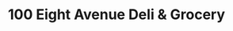 ---
title: "100 Eight Avenue Deli & Grocery"
url: /new-york/100-eight-avenue-deli-und-grocery/
shop: Lebensmittel
---